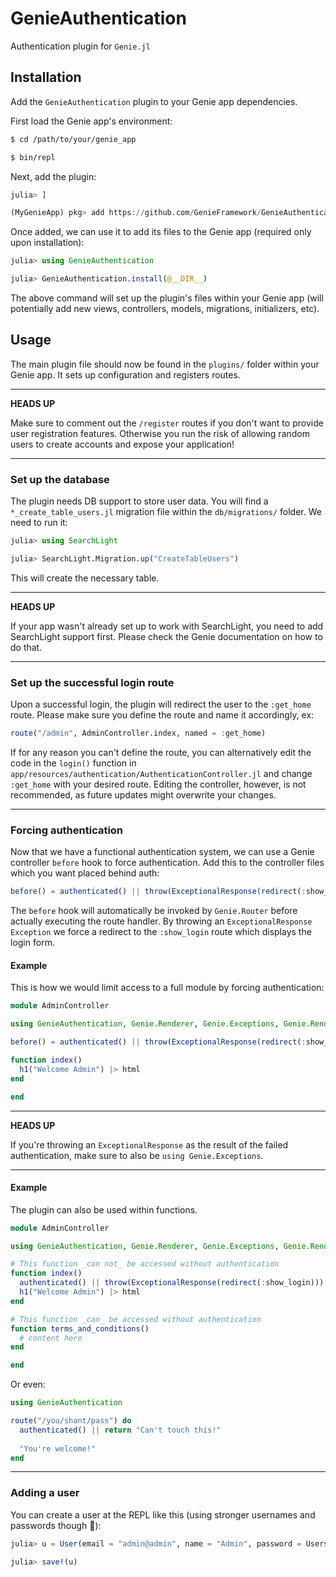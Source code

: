 # GenieAuthentication

Authentication plugin for `Genie.jl`

## Installation

Add the `GenieAuthentication` plugin to your Genie app dependencies.

First load the Genie app's environment:

```bash
$ cd /path/to/your/genie_app

$ bin/repl
```

Next, add the plugin:

```julia
julia> ]

(MyGenieApp) pkg> add https://github.com/GenieFramework/GenieAuthentication.jl#master
```

Once added, we can use it to add its files to the Genie app (required only upon installation):

```julia
julia> using GenieAuthentication

julia> GenieAuthentication.install(@__DIR__)
```

The above command will set up the plugin's files within your Genie app (will potentially add new views, controllers, models, migrations, initializers, etc).

## Usage

The main plugin file should now be found in the `plugins/` folder within your Genie app. It sets up configuration and registers routes.

---
**HEADS UP**

Make sure to comment out the `/register` routes if you don't want to provide user registration features. Otherwise you run the risk of allowing random users to create accounts and expose your application!

---

### Set up the database

The plugin needs DB support to store user data. You will find a `*_create_table_users.jl` migration file within the `db/migrations/` folder. We need to run it:

```julia
julia> using SearchLight

julia> SearchLight.Migration.up("CreateTableUsers")
```

This will create the necessary table.

---
**HEADS UP**

If your app wasn't already set up to work with SearchLight, you need to add SearchLight support first. Please check the Genie documentation on how to do that.

---

### Set up the successful login route

Upon a successful login, the plugin will redirect the user to the `:get_home` route. Please make sure you define the route and name it accordingly, ex: 

```julia
route("/admin", AdminController.index, named = :get_home)
```

If for any reason you can't define the route, you can alternatively edit the code in the `login()` function in `app/resources/authentication/AuthenticationController.jl` and change `:get_home` with your desired route. Editing the controller, however, is not recommended, as future updates might overwrite your changes. 

---

### Forcing authentication

Now that we have a functional authentication system, we can use a Genie controller `before` hook to force authentication. Add this to the controller files which you want placed behind auth:

```julia
before() = authenticated() || throw(ExceptionalResponse(redirect(:show_login)))
```

The `before` hook will automatically be invoked by `Genie.Router` before actually executing the route handler. By throwing an `ExceptionalResponse` `Exception` we force a redirect to the `:show_login` route which displays the login form. 

#### Example

This is how we would limit access to a full module by forcing authentication: 

```julia
module AdminController

using GenieAuthentication, Genie.Renderer, Genie.Exceptions, Genie.Renderer.Html

before() = authenticated() || throw(ExceptionalResponse(redirect(:show_login)))

function index()
  h1("Welcome Admin") |> html
end

end
```

---
**HEADS UP**

If you're throwing an `ExceptionalResponse` as the result of the failed authentication, make sure to also be `using Genie.Exceptions`. 

---

#### Example

The plugin can also be used within functions. 

```julia
module AdminController

using GenieAuthentication, Genie.Renderer, Genie.Exceptions, Genie.Renderer.Html

# This function _can not_ be accessed without authentication
function index()
  authenticated() || throw(ExceptionalResponse(redirect(:show_login)))
  h1("Welcome Admin") |> html
end

# This function _can_ be accessed without authentication
function terms_and_conditions()
  # content here
end

end
```

Or even: 

```julia
using GenieAuthentication

route("/you/shant/pass") do 
  authenticated() || return "Can't touch this!"
  
  "You're welcome!"
end
```

--- 

### Adding a user

You can create a user at the REPL like this (using stronger usernames and passwords though 🙈): 

```julia
julia> u = User(email = "admin@admin", name = "Admin", password = Users.hash_password("admin"), username = "admin")

julia> save!(u)
```

